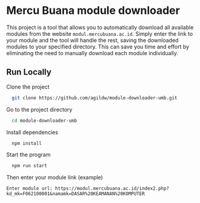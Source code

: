 
# Mercu Buana module downloader
This project is a tool that allows you to automatically download all available modules from the website `modul.mercubuana.ac.id`. Simply enter the link to your module and the tool will handle the rest, saving the downloaded modules to your specified directory. This can save you time and effort by eliminating the need to manually download each module individually.



## Run Locally

Clone the project

```bash
  git clone https://github.com/agildw/module-downloader-umb.git
```

Go to the project directory

```bash
  cd module-downloader-umb
```

Install dependencies

```bash
  npm install
```

Start the program

```bash
  npm run start
```


Then enter your module link (example)
```node
Enter module url: https://modul.mercubuana.ac.id/index2.php?kd_mk=F062100001&namamk=DASAR%20KEAMANAN%20KOMPUTER
```

